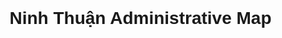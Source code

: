 <!DOCTYPE html>
<html lang="en">
<head>
    <meta charset="UTF-8">
    <meta name="viewport" content="width=device-width, initial-scale=1.0">
    <title>Ninh Thuận Map App</title>
    <link rel="stylesheet" href="https://unpkg.com/leaflet/dist/leaflet.css" />
    <style>
        body {
            font-family: Arial, sans-serif;
            margin: 0;
            padding: 0;
        }
        #map {
            height: 100vh; /* Full height for mobile */
        }
        .popup-content {
            text-align: center;
        }
    </style>
</head>
<body>
    <h1 style="text-align: center;">Ninh Thuận Administrative Map</h1>
    <div id="map"></div>
    <script src="https://unpkg.com/leaflet/dist/leaflet.js"></script>
    <script>
        // Initialize the map
        const map = L.map('map').setView([11.588, 108.993], 10); // Center on Ninh Thuận

        // Add OpenStreetMap tiles
        L.tileLayer('https://{s}.tile.openstreetmap.org/{z}/{x}/{y}.png', {
            maxZoom: 19,
        }).addTo(map);

        // Define the wards and communes with their coordinates and information
        const areas = [
            { name: "Phường Kinh Dinh", coords: [11.588, 108.993], info: "Merged from Kinh Dinh, Mỹ Hương, and Tấn Tài." },
            { name: "Phường Phủ Hà", coords: [11.590, 108.995], info: "Merged from Phủ Hà and Thanh Sơn." },
            { name: "Phường Phan Rang 1", coords: [11.591, 108.992], info: "Merged from Kinh Dinh, Phủ Hà, Đài Sơn, and Đạo Long." },
            { name: "Phường Phan Rang 2", coords: [11.592, 108.990], info: "Merged from Mỹ Bình, Mỹ Đông, Mỹ Hải, and part of Đông Hải." },
            { name: "Phường Phan Rang 3", coords: [11.593, 108.988], info: "Merged from Văn Hải and Khánh Hải." },
            { name: "Phường Phan Rang 4", coords: [11.594, 108.986], info: "Merged from Phước Mỹ and Đông Hải." },
            { name: "Phường Phan Rang 5", coords: [11.595, 108.984], info: "Merged from Đô Vinh." },
            { name: "Xã Ninh Sơn 1", coords: [11.596, 108.982], info: "Merged from Tân Sơn and Quảng Sơn." },
            { name: "Xã Ninh Sơn 2", coords: [11.597, 108.980], info: "Merged from Lâm Sơn and Lương Sơn." },
            { name: "Xã Ninh Sơn 3", coords: [11.598, 108.978], info: "Merged from Ma Nới and Hòa Sơn." },
            { name: "Xã Ninh Sơn 4", coords: [11.599, 108.976], info: "Merged from Mỹ Sơn and Phước Trung." },
            { name: "Xã Ninh Phước 1", coords: [11.600, 108.974], info: "Merged from Phước Dân and Phước Thuận." },
            { name: "Xã Ninh Phước 2", coords: [11.601, 108.972], info: "Merged from Phước Hữu and Phước Vinh." },
            { name: "Xã Ninh Phước 3", coords: [11.602, 108.970], info: "Merged from Phước Sơn and Phước Thái." },
            { name: "Xã Bác Ái 1", coords: [11.603, 108.968], info: "Merged from Phước Đại and Phước Tân." },
            { name: "Xã Bác Ái 2", coords: [11.604, 108.966], info: "Merged from Phước Thắng and Phước Bình." },
            { name: "Xã Bác Ái 3", coords: [11.605, 108.964], info: "Merged from Phước Hòa and Phước Thành." },
        ];

        // Add markers for each area
        areas.forEach(area => {
            L.marker(area.coords).addTo(map)
                .bindPopup(`<div class="popup-content"><b>${area.name}</b><br>${area.info}</div>`);
        });
    </script>
</body>
</html>
